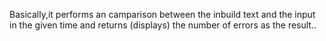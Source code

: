 Basically,it performs an camparison between the inbuild text and the input in the given time and returns (displays) the number of errors as the result..
